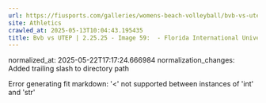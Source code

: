 ```yaml
---
url: https://fiusports.com/galleries/womens-beach-volleyball/bvb-vs-utep-2-25-25/image-59/356/62739/
site: Athletics
crawled_at: 2025-05-13T10:04:43.195435
title: Bvb vs UTEP | 2.25.25 - Image 59:  - Florida International University
---
```

normalized_at: 2025-05-22T17:17:24.666984
normalization_changes: Added trailing slash to directory path

Error generating fit markdown: '<' not supported between instances of 'int' and 'str'